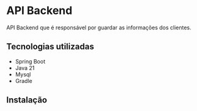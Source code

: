 # API Backend

API Backend que é responsável por guardar as informações dos clientes.

## Tecnologias utilizadas

* Spring Boot
* Java 21
* Mysql
* Gradle

## Instalação

